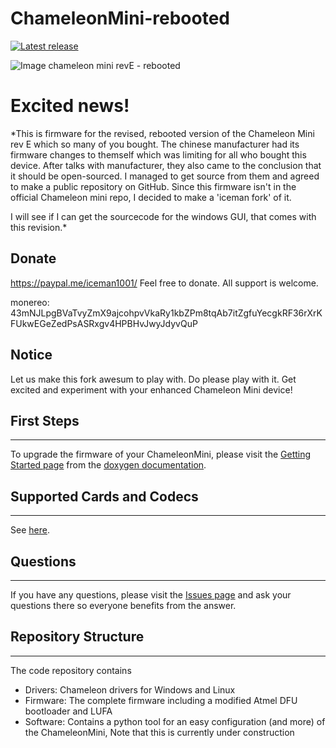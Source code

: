 ChameleonMini-rebooted
======================
[![Latest release](https://img.shields.io/github/release/iceman1001/chameleonmini-rebooted.svg)](https://github.com/iceman1001/chameleonmini-rebooted/releases/latest)

![Image chameleon mini revE - rebooted](http://www.icedev.se/chameleon_mini_revE/miniRevE.jpg)

# Excited news!

*This is firmware for the revised, rebooted version of the Chameleon Mini rev E which so many of you bought.
The chinese manufacturer had its firmware changes to themself which was limiting for all who bought this device.
After talks with manufacturer, they also came to the conclusion that it should be open-sourced.  I managed to get source from them and agreed to make a public repository on GitHub.
Since this firmware isn't in the official Chameleon mini repo,  I decided to make a 'iceman fork' of it.

I will see if I can get the sourcecode for the windows GUI, that comes with this revision.* 


## Donate
https://paypal.me/iceman1001/
Feel free to donate. All support is welcome.

monereo:  43mNJLpgBVaTvyZmX9ajcohpvVkaRy1kbZPm8tqAb7itZgfuYecgkRF36rXrKFUkwEGeZedPsASRxgv4HPBHvJwyJdyvQuP

## Notice      
Let us make this fork awesum to play with. Do please play with it. Get excited and experiment with your enhanced Chameleon Mini device!




## First Steps
-----------
To upgrade the firmware of your ChameleonMini, please visit the [Getting Started page](http://rawgit.com/emsec/ChameleonMini/master/Doc/Doxygen/html/Page_GettingStarted.html) from the [doxygen documentation](http://rawgit.com/emsec/ChameleonMini/master/Doc/Doxygen/html/index.html).

## Supported Cards and Codecs
--------------------------
See [here](https://github.com/emsec/ChameleonMini/wiki/Supported-Cards-and--Codecs).


## Questions
---------
If you have any questions, please visit the [Issues page](https://github.com/emsec/ChameleonMini/issues) and ask your questions there so everyone benefits from the answer.


## Repository Structure
--------------------
The code repository contains
* Drivers: Chameleon drivers for Windows and Linux
* Firmware: The complete firmware including a modified Atmel DFU bootloader and LUFA
* Software: Contains a python tool for an easy configuration (and more) of the ChameleonMini, Note that this is currently under construction
